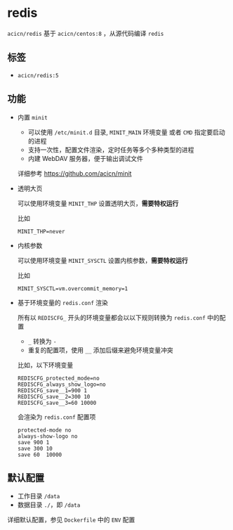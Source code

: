 # redis

`acicn/redis` 基于 `acicn/centos:8` ，从源代码编译 `redis`

## 标签

* `acicn/redis:5`

## 功能

* 内置 `minit`

    - 可以使用 `/etc/minit.d` 目录, `MINIT_MAIN` 环境变量 或者 `CMD` 指定要启动的进程
    - 支持一次性，配置文件渲染，定时任务等多个多种类型的进程
    - 内建 WebDAV 服务器，便于输出调试文件

    详细参考 https://github.com/acicn/minit

* 透明大页

    可以使用环境变量 `MINIT_THP` 设置透明大页，**需要特权运行**

    比如

    `MINIT_THP=never`

* 内核参数

    可以使用环境变量 `MINIT_SYSCTL` 设置内核参数，**需要特权运行**

    比如

    `MINIT_SYSCTL=vm.overcommit_memory=1`

* 基于环境变量的 `redis.conf` 渲染

    所有以 `REDISCFG_` 开头的环境变量都会以以下规则转换为 `redis.conf` 中的配置

    - `_` 转换为 `-`
    - 重复的配置项，使用 `__` 添加后缀来避免环境变量冲突

    比如，以下环境变量

    ``` 
    REDISCFG_protected_mode=no
    REDISCFG_always_show_logo=no
    REDISCFG_save__1=900 1
    REDISCFG_save__2=300 10
    REDISCFG_save__3=60 10000
    ```

    会渲染为 `redis.conf` 配置项

    ``` 
    protected-mode no
    always-show-logo no
    save 900 1
    save 300 10
    save 60  10000
    ```

## 默认配置

* 工作目录 `/data`
* 数据目录 `./`，即 `/data`

详细默认配置，参见 `Dockerfile` 中的 `ENV` 配置
